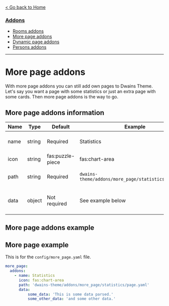 
[< Go back to Home](../index.md)

### [Addons](index.md)
* [Rooms addons](rooms.md)
* [More page addons](more_page.md)
* [Dynamic page addons](dynamic_page.md)
* [Persons addons](persons.md)

---

# More page addons

With more page addons you can still add own pages to Dwains Theme. Let's say you want a page with some statistics or just an extra page with some cards. Then more page addons is the way to go.

## More page addons information

| Name | Type   | Default          | Example                                            | Description                       |
|------|--------|------------------|----------------------------------------------------|-----------------------------------|
| name | string | Required         | Statistics                                         | The name of the addon             |
| icon | string | fas:puzzle-piece | fas:chart-area                                     | The icon of the addon             |
| path | string | Required         | `dwains-theme/addons/more_page/statistics/page.yaml` | The path to the page of the addon |
| data | object | Not required     | See example below | Data you wanna parse to the addon |

## More page addons example

## More page example

This is for the `config/more_page.yaml` file.

```YAML
more_page:
  addons:
    - name: Statistics
      icon: fas:chart-area
      path: 'dwains-theme/addons/more_page/statistics/page.yaml'
      data:
          some_data: 'This is some data parsed.'
          some_other_data: 'and some other data.'
```    
